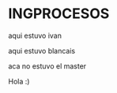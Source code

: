 # INGPROCESOS
aqui estuvo ivan 


aqui estuvo blancais








aca no estuvo el master

































Hola :)
